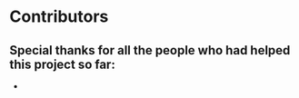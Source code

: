 # Contributors

## Special thanks for all the people who had helped this project so far:

- <!-- ALL-CONTRIBUTORS-LIST:START - Do not remove or modify this section -->
  <!-- prettier-ignore-start -->
  <!-- markdownlint-disable -->

<!-- markdownlint-restore -->
<!-- prettier-ignore-end -->

<!-- ALL-CONTRIBUTORS-LIST:END -->
